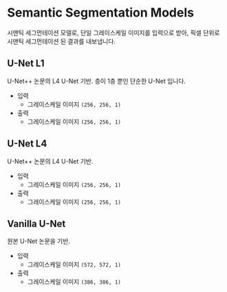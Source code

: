# Semantic Segmentation Models

시맨틱 세그먼테이션 모델로, 단일 그레이스케일 이미지를 입력으로 받아, 픽셀 단위로 시맨틱 세그먼테이션 된 결과를 내보냅니다.

## U-Net L1

U-Net++ 논문의 L4 U-Net 기반.
층이 1층 뿐인 단순한 U-Net 입니다.

- 입력
  - 그레이스케일 이미지 `(256, 256, 1)`
- 출력
  - 그레이스케일 이미지 `(256, 256, 1)`

## U-Net L4

U-Net++ 논문의 L4 U-Net 기반.

- 입력
  - 그레이스케일 이미지 `(256, 256, 1)`
- 출력
  - 그레이스케일 이미지 `(256, 256, 1)`

## Vanilla U-Net

원본 U-Net 논문을 기반.

- 입력
  - 그레이스케일 이미지 `(572, 572, 1)`
- 출력
  - 그레이스케일 이미지 `(386, 386, 1)`
